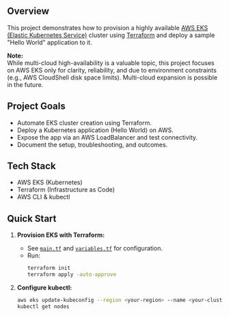 ## Overview

This project demonstrates how to provision a highly available [AWS EKS (Elastic Kubernetes Service)](https://aws.amazon.com/eks/) cluster using [Terraform](https://www.terraform.io/) and deploy a sample "Hello World" application to it.

**Note:**  
While multi-cloud high-availability is a valuable topic, this project focuses on AWS EKS only for clarity, reliability, and due to environment constraints (e.g., AWS CloudShell disk space limits). Multi-cloud expansion is possible in the future.

## Project Goals

- Automate EKS cluster creation using Terraform.
- Deploy a Kubernetes application (Hello World) on AWS.
- Expose the app via an AWS LoadBalancer and test connectivity.
- Document the setup, troubleshooting, and outcomes.

## Tech Stack

- AWS EKS (Kubernetes)
- Terraform (Infrastructure as Code)
- AWS CLI & kubectl

## Quick Start

1. **Provision EKS with Terraform:**  
   - See [`main.tf`](./main.tf) and [`variables.tf`](./variables.tf) for configuration.
   - Run:
     ```sh
     terraform init
     terraform apply -auto-approve
     ```

2. **Configure kubectl:**
   ```sh
   aws eks update-kubeconfig --region <your-region> --name <your-cluster-name>
   kubectl get nodes
